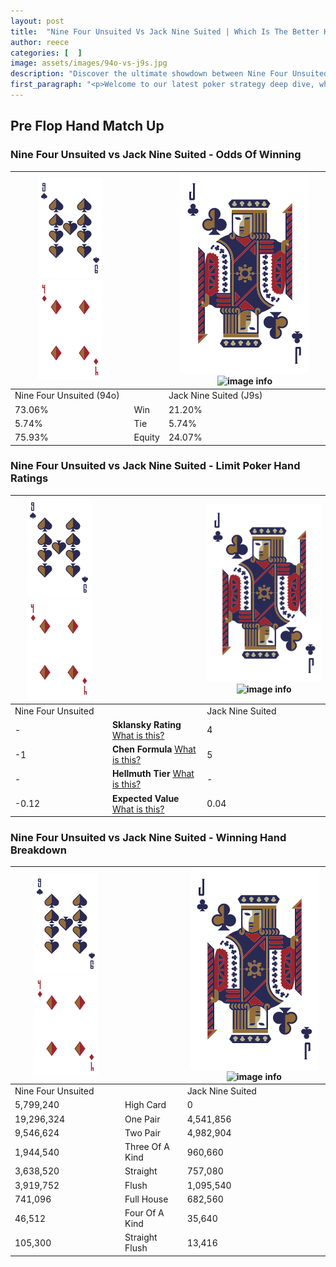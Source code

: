 ```yaml
---
layout: post
title:  "Nine Four Unsuited Vs Jack Nine Suited | Which Is The Better Hand In Poker? A Complete Guide"
author: reece
categories: [  ]
image: assets/images/94o-vs-j9s.jpg
description: "Discover the ultimate showdown between Nine Four Unsuited and Jack Nine Suited in poker! Uncover the odds, strategies, and scenarios where one hand triumphs over the other. Get ready to up your poker game with this thrilling analysis."
first_paragraph: "<p>Welcome to our latest poker strategy deep dive, where we're pitting two distinct hands against each other in a high-stakes showdown: Nine Four Unsuited vs Jack Nine Suited.</p><p>In the dynamic world of poker, every decision counts, and knowing which hand holds the upper hand is key to your success at the table.</p><p>In this article, we'll dissect these two hands, explore the scenarios where one dominates the other, and equip you with the knowledge to make strategic choices that can tip the odds in your favor.</p><p>Get ready to unravel the intriguing dynamics of these poker hands and elevate your game to new heights.</p>"
---
```




[comment]: # (sp0)

## Pre Flop Hand Match Up

<div class="table hand-ratings" markdown="1"> 



### Nine Four Unsuited vs Jack Nine Suited - Odds Of Winning


    
| ![image info](assets/images/hand1/9.png) ![image info](assets/images/hand1/4o.png) |  | ![image info](assets/images/hand2/J.png) ![image info](assets/images/hand2/9s.png) |
| -------- | -------- | -------- |
| Nine Four Unsuited (94o) |  | Jack Nine Suited (J9s) |
| 73.06% | Win | 21.20% |
| 5.74% | Tie | 5.74% |
| 75.93% | Equity | 24.07% |




[comment]: # (sp1)



### Nine Four Unsuited vs Jack Nine Suited - Limit Poker Hand Ratings


    
| ![image info](assets/images/hand1/9.png) ![image info](assets/images/hand1/4o.png) |  | ![image info](assets/images/hand2/J.png) ![image info](assets/images/hand2/9s.png) |
| -------- | -------- | -------- |
| Nine Four Unsuited |  | Jack Nine Suited |
| - | **Sklansky Rating** [What is this?](/sklansky-rating-explained) | 4 |
| -1 | **Chen Formula** [What is this?](/chen-formula-explained) | 5 |
| - | **Hellmuth Tier** [What is this?](/Hellmuth-tier-explained) | - |
| -0.12 | **Expected Value** [What is this?](/expected-value-explained) | 0.04 |




[comment]: # (sp2)



### Nine Four Unsuited vs Jack Nine Suited - Winning Hand Breakdown


    
| ![image info](assets/images/hand1/9.png) ![image info](assets/images/hand1/4o.png) |  | ![image info](assets/images/hand2/J.png) ![image info](assets/images/hand2/9s.png) |
| -------- | -------- | -------- |
| Nine Four Unsuited |  | Jack Nine Suited |
| 5,799,240 | High Card | 0 |
| 19,296,324 | One Pair | 4,541,856 |
| 9,546,624 | Two Pair | 4,982,904 |
| 1,944,540 | Three Of A Kind | 960,660 |
| 3,638,520 | Straight | 757,080 |
| 3,919,752 | Flush | 1,095,540 |
| 741,096 | Full House | 682,560 |
| 46,512 | Four Of A Kind | 35,640 |
| 105,300 | Straight Flush | 13,416 |




[comment]: # (sp3)



</div>

[comment]: # (sp4)



[comment]: # (sp5)

